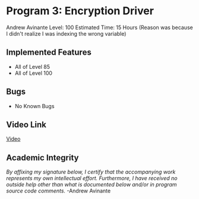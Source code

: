 # Program 3: Encryption Driver
Andrew Avinante
Level: 100
Estimated Time: 15 Hours (Reason was because I didn't realize I was indexing the wrong variable)

## Implemented Features
* All of Level 85
* All of Level 100

## Bugs
* No Known Bugs

## Video Link
[Video](https://www.andrewavinante.com/cps360)

## Academic Integrity
*By affixing my signature below, I certify that the accompanying work represents my own intellectual effort. Furthermore, I have received no outside help other than what is documented below and/or in program source code comments.* -Andrew Avinante